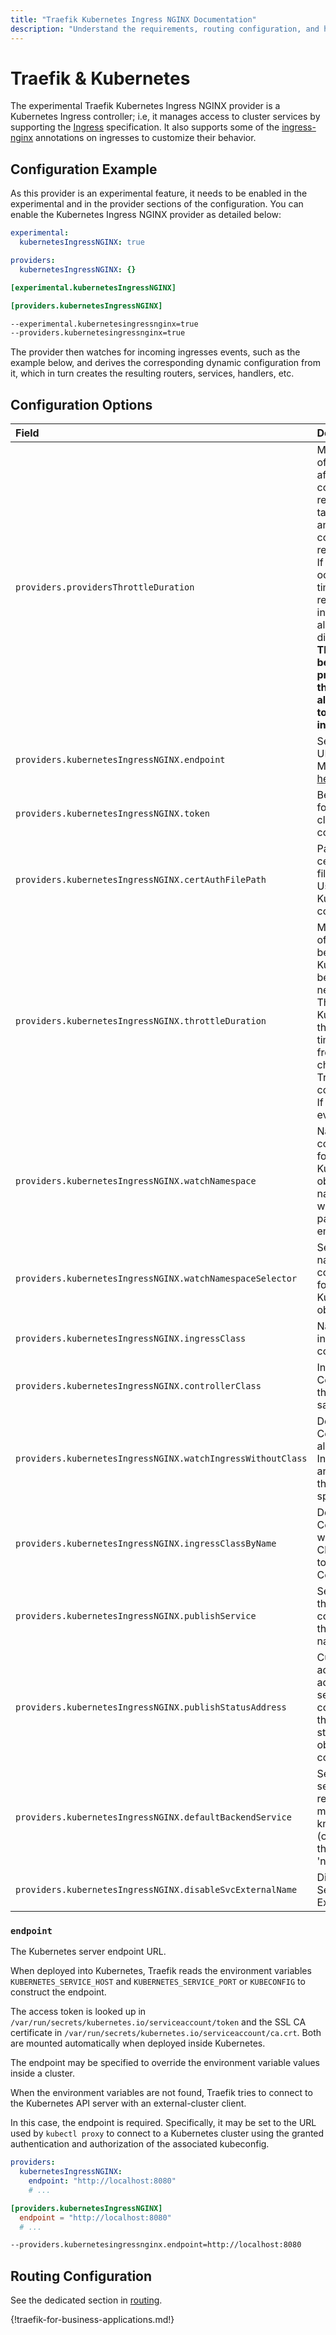 ```yaml
---
title: "Traefik Kubernetes Ingress NGINX Documentation"
description: "Understand the requirements, routing configuration, and how to set up the Kubernetes Ingress NGINX provider. Read the technical documentation."
---
```


# Traefik & Kubernetes 

The experimental Traefik Kubernetes Ingress NGINX provider is a Kubernetes Ingress controller; i.e,
it manages access to cluster services by supporting the [Ingress](https://kubernetes.io/docs/concepts/services-networking/ingress/) specification.
It also supports some of the [ingress-nginx](https://kubernetes.github.io/ingress-nginx/user-guide/nginx-configuration/annotations/) annotations on ingresses to customize their behavior.

## Configuration Example

As this provider is an experimental feature, it needs to be enabled in the experimental and in the provider sections of the configuration.
You can enable the Kubernetes Ingress NGINX provider as detailed below:

```yaml tab="File (YAML)"
experimental:
  kubernetesIngressNGINX: true

providers:
  kubernetesIngressNGINX: {}
```

```toml tab="File (TOML)"
[experimental.kubernetesIngressNGINX]

[providers.kubernetesIngressNGINX]
```

```bash tab="CLI"
--experimental.kubernetesingressnginx=true
--providers.kubernetesingressnginx=true
```

The provider then watches for incoming ingresses events, such as the example below,
and derives the corresponding dynamic configuration from it,
which in turn creates the resulting routers, services, handlers, etc.

## Configuration Options
<!-- markdownlint-disable MD013 -->

| Field                                                       | Description                                                                                                                                                                                                                                                                                                                                                                          | Default | Required |
|:------------------------------------------------------------|:-------------------------------------------------------------------------------------------------------------------------------------------------------------------------------------------------------------------------------------------------------------------------------------------------------------------------------------------------------------------------------------|:--------|:---------|
| `providers.providersThrottleDuration`                       | Minimum amount of time to wait for, after a configuration reload, before taking into account any new configuration refresh event.<br />If multiple events occur within this time, only the most recent one is taken into account, and all others are discarded.<br />**This option cannot be set per provider, but the throttling algorithm applies to each of them independently.** | 2s      | No       |
| `providers.kubernetesIngressNGINX.endpoint`                 | Server endpoint URL.<br />More information [here](#endpoint).                                                                                                                                                                                                                                                                                                                        | ""      | No       |
| `providers.kubernetesIngressNGINX.token`                    | Bearer token used for the Kubernetes client configuration.                                                                                                                                                                                                                                                                                                                           | ""      | No       |
| `providers.kubernetesIngressNGINX.certAuthFilePath`         | Path to the certificate authority file.<br />Used for the Kubernetes client configuration.                                                                                                                                                                                                                                                                                           | ""      | No       |
| `providers.kubernetesIngressNGINX.throttleDuration`         | Minimum amount of time to wait between two Kubernetes events before producing a new configuration.<br />This prevents a Kubernetes cluster that updates many times per second from continuously changing your Traefik configuration.<br />If empty, every event is caught.                                                                                                           | 0s      | No       |
| `providers.kubernetesIngressNGINX.watchNamespace`           | Namespace the controller watches for updates to Kubernetes objects. All namespaces are watched if this parameter is left empty.                                                                                                                                                                                                                                                      | ""      | No       |
| `providers.kubernetesIngressNGINX.watchNamespaceSelector`   | Selector selects namespaces the controller watches for updates to Kubernetes objects.                                                                                                                                                                                                                                                                                                | ""      | No       |
| `providers.kubernetesIngressNGINX.ingressClass`             | Name of the ingress class this controller satisfies.                                                                                                                                                                                                                                                                                                                                 | ""      | No       |
| `providers.kubernetesIngressNGINX.controllerClass`          | Ingress Class Controller value this controller satisfies.                                                                                                                                                                                                                                                                                                                            | ""      | No       |
| `providers.kubernetesIngressNGINX.watchIngressWithoutClass` | Define if Ingress Controller should also watch for Ingresses without an IngressClass or the annotation specified.                                                                                                                                                                                                                                                                    | false   | No       |
| `providers.kubernetesIngressNGINX.ingressClassByName`       | Define if Ingress Controller should watch for Ingress Class by Name together with Controller Class.                                                                                                                                                                                                                                                                                  | false   | No       |
| `providers.kubernetesIngressNGINX.publishService`           | Service fronting the Ingress controller. Takes the form namespace/name.                                                                                                                                                                                                                                                                                                              | ""      | No       |
| `providers.kubernetesIngressNGINX.publishStatusAddress`     | Customized address (or addresses, separated by comma) to set as the load-balancer status of Ingress objects this controller satisfies.                                                                                                                                                                                                                                               | ""      | No       |
| `providers.kubernetesIngressNGINX.defaultBackendService`    | Service used to serve HTTP requests not matching any known server name (catch-all). Takes the form 'namespace/name'.                                                                                                                                                                                                                                                                 | ""      | No       |
| `providers.kubernetesIngressNGINX.disableSvcExternalName`   | Disable support for Services of type ExternalName.                                                                                                                                                                                                                                                                                                                                   | false   | No       |

<!-- markdownlint-enable MD013 -->

### `endpoint`

The Kubernetes server endpoint URL.

When deployed into Kubernetes, Traefik reads the environment variables `KUBERNETES_SERVICE_HOST`
and `KUBERNETES_SERVICE_PORT` or `KUBECONFIG` to construct the endpoint.

The access token is looked up in `/var/run/secrets/kubernetes.io/serviceaccount/token`
and the SSL CA certificate in `/var/run/secrets/kubernetes.io/serviceaccount/ca.crt`.
Both are mounted automatically when deployed inside Kubernetes.

The endpoint may be specified to override the environment variable values inside
a cluster.

When the environment variables are not found, Traefik tries to connect to the 
Kubernetes API server with an external-cluster client.

In this case, the endpoint is required.
Specifically, it may be set to the URL used by `kubectl proxy` to connect to a Kubernetes
cluster using the granted authentication and authorization of the associated kubeconfig.

```yaml tab="File (YAML)"
providers:
  kubernetesIngressNGINX:
    endpoint: "http://localhost:8080"
    # ...
```

```toml tab="File (TOML)"
[providers.kubernetesIngressNGINX]
  endpoint = "http://localhost:8080"
  # ...
```

```bash tab="CLI"
--providers.kubernetesingressnginx.endpoint=http://localhost:8080
```

## Routing Configuration

See the dedicated section in [routing](../../../../routing/providers/kubernetes-ingress-nginx.md).

{!traefik-for-business-applications.md!}
